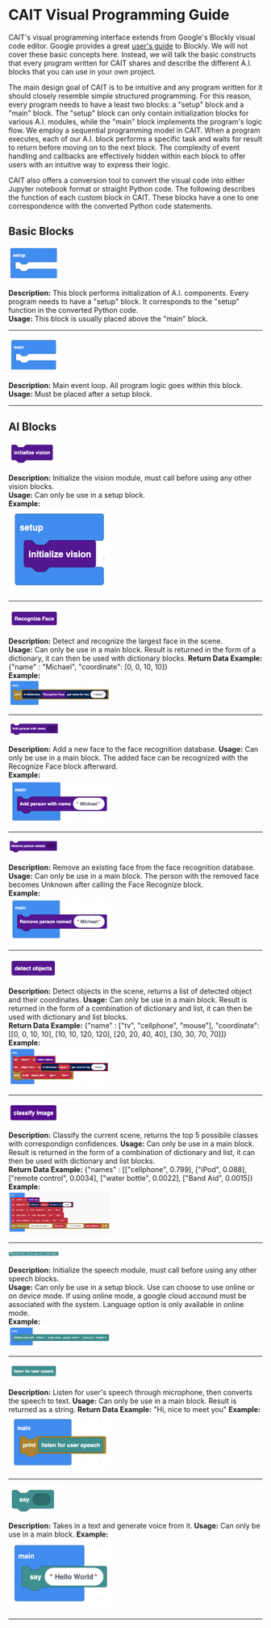 # CAIT Visual Programming Guide

CAIT's visual programming interface extends from Google's Blockly visual code editor.  Google provides a great [user's guide](https://developers.google.com/blockly/guides/overview) to Blockly.  We will not cover these basic concepts here.  Instead, we will talk the basic constructs that every program written for CAIT shares and describe the different A.I. blocks that you can use in your own project.

The main design goal of CAIT is to be intuitive and any program written for it should closely resemble simple structured programming.  For this reason, every program needs to have a least two blocks: a "setup" block and a "main" block.  The "setup" block can only contain initialization blocks for various A.I. modules, while the "main" block implements the program's logic flow.  We employ a sequential programming model in CAIT.  When a program executes, each of our A.I. block performs a specific task and waits for result to return before moving on to the next block.  The complexity of event handling and callbacks are effectively hidden within each block to offer users with an intuitive way to express their logic.

CAIT also offers a conversion tool to convert the visual code into either Jupyter notebook format or straight Python code.  The following describes the function of each custom block in CAIT.  These blocks have a one to one correspondence with the converted Python code statements.  

## Basic Blocks

<img src="../images/setup.png" width="20%">	

**Description:** This block performs initialization of A.I. components.  Every program needs to have a "setup" block.  It corresponds to the "setup" function in the converted Python code.  
**Usage:** This block is usually placed above the "main" block.  
* * *

<img src="../images/main.png" width="20%">	

**Description:** Main event loop. All program logic goes within this block.  
**Usage:** Must be placed after a setup block.  
* * *

## AI Blocks

<img src="../images/init_vision.png" width="20%">	

**Description:** Initialize the vision module, must call before using any other vision blocks.  
**Usage:** Can only be use in a setup block.  
**Example:**   
<img src="../images/init_vision_example.png" width="40%">	
* * *

<img src="../images/recognize_face.png" width="20%">	

**Description:** Detect and recognize the largest face in the scene.   
**Usage:** Can only be use in a main block. Result is returned in the form of a dictionary, it can then be used with dictionary blocks.
**Return Data Example:**  {"name" : "Michael", "coordinate": [0, 0, 10, 10]}  
**Example:**   
<img src="../images/recognize_face_example.png" width="40%">	
* * *

<img src="../images/add_face.png" width="20%">	

**Description:** Add a new face to the face recognition database. 
**Usage:** Can only be use in a main block. The added face can be recognized with the Recognize Face block afterward.  
**Example:**   
<img src="../images/add_face_example.png" width="40%">	
* * *

<img src="../images/remove_face.png" width="20%">	

**Description:** Remove an existing face from the face recognition database. 
**Usage:** Can only be use in a main block. The person with the removed face becomes Unknown after calling the Face Recognize block.  
**Example:**   
<img src="../images/remove_face_example.png" width="40%">	
* * *

<img src="../images/object_detect.png" width="20%">	

**Description:** Detect objects in the scene, returns a list of detected object and their coordinates.
**Usage:** Can only be use in a main block. Result is returned in the form of a combination of dictionary and list, it can then be used with dictionary and list blocks.  
**Return Data Example:**  {"name" : ["tv", "cellphone", "mouse"], "coordinate": [[0, 0, 10, 10], [10, 10, 120, 120], [20, 20, 40, 40], [30, 30, 70, 70]]}  
**Example:**   
<img src="../images/object_detect_example.png" width="40%">	
* * *

<img src="../images/classify_image.png" width="20%">	

**Description:** Classify the current scene, returns the top 5 possibile classes with correspondign confidences.
**Usage:** Can only be use in a main block. Result is returned in the form of a combination of dictionary and list, it can then be used with dictionary and list blocks.  
**Return Data Example:**  {"names" : [["cellphone", 0.799], ["iPod", 0.088], ["remote control", 0.0034], ["water bottle", 0.0022], ["Band Aid", 0.0015]}  
**Example:**   
<img src="../images/classify_image_example.png" width="40%">	
* * *

<img src="../images/init_speech.png" width="20%">	

**Description:** Initialize the speech module, must call before using any other speech blocks.  
**Usage:** Can only be use in a setup block. Use can choose to use online or on device mode. If using online mode, a google cloud accound must be associated with the system. Language option is only available in online mode.  
**Example:**   
<img src="../images/init_speech_example.png" width="40%">	
* * *

<img src="../images/listen.png" width="20%">	

**Description:** Listen for user's speech through microphone, then converts the speech to text.
**Usage:** Can only be use in a main block. Result is returned as a string. 
**Return Data Example:**  "Hi, nice to meet you"
**Example:**   
<img src="../images/listen_example.png" width="40%">	
* * *

<img src="../images/say.png" width="20%">	

**Description:** Takes in a text and generate voice from it.
**Usage:** Can only be use in a main block.
**Example:**   
<img src="../images/say_example.png" width="40%">	
* * *

